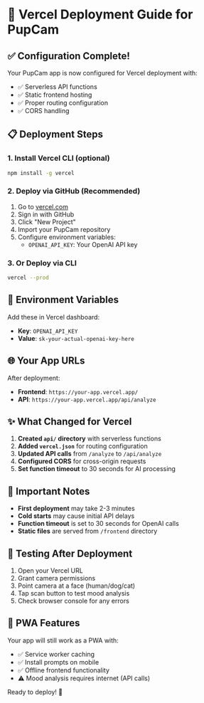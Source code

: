 # 🚀 Vercel Deployment Guide for PupCam

## ✅ Configuration Complete!

Your PupCam app is now configured for Vercel deployment with:
- ✅ Serverless API functions
- ✅ Static frontend hosting
- ✅ Proper routing configuration
- ✅ CORS handling

## 📋 Deployment Steps

### 1. Install Vercel CLI (optional)
```bash
npm install -g vercel
```

### 2. Deploy via GitHub (Recommended)
1. Go to [vercel.com](https://vercel.com)
2. Sign in with GitHub
3. Click "New Project"
4. Import your PupCam repository
5. Configure environment variables:
   - `OPENAI_API_KEY`: Your OpenAI API key

### 3. Or Deploy via CLI
```bash
vercel --prod
```

## 🔐 Environment Variables

Add these in Vercel dashboard:
- **Key**: `OPENAI_API_KEY`
- **Value**: `sk-your-actual-openai-key-here`

## 🌐 Your App URLs

After deployment:
- **Frontend**: `https://your-app.vercel.app/`
- **API**: `https://your-app.vercel.app/api/analyze`

## ✨ What Changed for Vercel

1. **Created `api/` directory** with serverless functions
2. **Added `vercel.json`** for routing configuration
3. **Updated API calls** from `/analyze` to `/api/analyze`
4. **Configured CORS** for cross-origin requests
5. **Set function timeout** to 30 seconds for AI processing

## 🚨 Important Notes

- **First deployment** may take 2-3 minutes
- **Cold starts** may cause initial API delays
- **Function timeout** is set to 30 seconds for OpenAI calls
- **Static files** are served from `/frontend` directory

## 🔧 Testing After Deployment

1. Open your Vercel URL
2. Grant camera permissions
3. Point camera at a face (human/dog/cat)
4. Tap scan button to test mood analysis
5. Check browser console for any errors

## 📱 PWA Features

Your app will still work as a PWA with:
- ✅ Service worker caching
- ✅ Install prompts on mobile
- ✅ Offline frontend functionality
- ⚠️ Mood analysis requires internet (API calls)

Ready to deploy! 🎉
